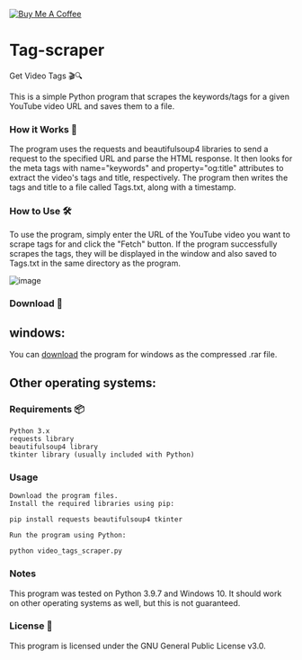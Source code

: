  [![Buy Me A Coffee](https://img.shields.io/badge/Buy%20Me%20A%20Coffee-Donate-yellow.svg)](https://www.buymeacoffee.com/Ashvinth)
# Tag-scraper
Get Video Tags 🎬🔍

This is a simple Python program that scrapes the keywords/tags for a given YouTube video URL and saves them to a file.

### How it Works 🤔

The program uses the requests and beautifulsoup4 libraries to send a request to the specified URL and parse the HTML response. It then looks for the meta tags with name="keywords" and property="og:title" attributes to extract the video's tags and title, respectively. The program then writes the tags and title to a file called Tags.txt, along with a timestamp.

### How to Use 🛠️

To use the program, simply enter the URL of the YouTube video you want to scrape tags for and click the "Fetch" button. If the program successfully scrapes the tags, they will be displayed in the window and also saved to Tags.txt in the same directory as the program.

![image](https://user-images.githubusercontent.com/106897514/218933100-36adbd04-8b40-44d3-80b1-9dc84e2dcf80.png)



### Download 💾

## windows:

You can <a href="https://github.com/aAshvinth/Tag-scraper/raw/main/Tag%20scraper%20-%20aAshvinth.zip">download</a> the program for windows as the compressed .rar file.

## Other operating systems:

### Requirements 📦

    Python 3.x
    requests library
    beautifulsoup4 library
    tkinter library (usually included with Python)

### Usage

    Download the program files.
    Install the required libraries using pip:
    
    pip install requests beautifulsoup4 tkinter
    
    Run the program using Python:
    
    python video_tags_scraper.py


### Notes

This program was tested on Python 3.9.7 and Windows 10. It should work on other operating systems as well, but this is not guaranteed.



### License 📄

This program is licensed under the GNU General Public License v3.0.
